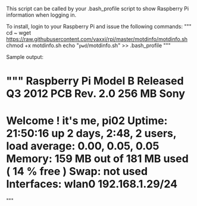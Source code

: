 This script can be called by your .bash_profile script to show Raspberry Pi 
information when logging in.

To install, login to your Raspberry Pi and issue the following commands:
"""
cd ~
wget https://raw.githubusercontent.com/vaxxi/rpi/master/motdinfo/motdinfo.sh
chmod +x motdinfo.sh
echo "`pwd`/motdinfo.sh" >> .bash_profile
"""

Sample output:

"""
 Raspberry Pi Model B	Released Q3 2012	PCB Rev. 2.0	256 MB	Sony 
================================================================================
 Welcome ! it's me, pi02 
 Uptime: 21:50:16 up 2 days, 2:48, 2 users, load average: 0.00, 0.05, 0.05 
 Memory: 159 MB out of 181 MB used ( 14 % free ) 
 Swap: not used 
 Interfaces: wlan0 192.168.1.29/24
================================================================================
"""